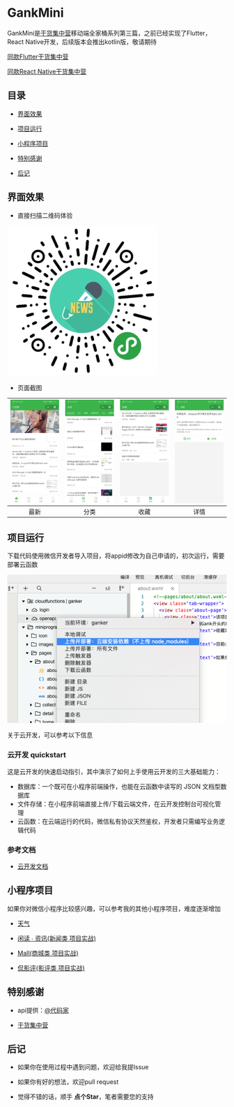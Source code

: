 
# GankMini

GankMini是[干货集中营](https://gank.io)移动端全家桶系列第三篇，之前已经实现了Flutter，React Native开发，后续版本会推出kotlin版，敬请期待

[同款Flutter干货集中营](https://github.com/fujianlian/GankFlutter)

[同款React Native干货集中营](https://github.com/fujianlian/GankRN)

## 目录

- [界面效果](#界面效果)

- [项目运行](#项目运行)

- [小程序项目](#小程序项目)

- [特别感谢](#特别感谢)

- [后记](#后记)

## 界面效果

* 直接扫描二维码体验

![二维码](./screenshot/qrcode.png)

* 页面截图

![1](./screenshot/1.png) | ![2](./screenshot/2.png) | ![3](./screenshot/3.png) | ![4](./screenshot/4.png) |
| :--: | :--: | :--: | :--: |
| 最新 | 分类 | 收藏 | 详情 |

## 项目运行

下载代码使用微信开发者导入项目，将appid修改为自己申请的，初次运行，需要部署云函数

![上传](./screenshot/5.png)

关于云开发，可以参考以下信息

### 云开发 quickstart

这是云开发的快速启动指引，其中演示了如何上手使用云开发的三大基础能力：

- 数据库：一个既可在小程序前端操作，也能在云函数中读写的 JSON 文档型数据库
- 文件存储：在小程序前端直接上传/下载云端文件，在云开发控制台可视化管理
- 云函数：在云端运行的代码，微信私有协议天然鉴权，开发者只需编写业务逻辑代码

### 参考文档

- [云开发文档](https://developers.weixin.qq.com/miniprogram/dev/wxcloud/basis/getting-started.html)

## 小程序项目

如果你对微信小程序比较感兴趣，可以参考我的其他小程序项目，难度逐渐增加

* [天气](https://github.com/fujianlian/wechat-weather)

* [闲读 ∙ 资讯(新闻类 项目实战)](https://github.com/fujianlian/leisure-news)

* [Mall(商城类 项目实战)](https://github.com/fujianlian/mall)

* [侃影评(影评类 项目实战)](https://github.com/fujianlian/movie)

## 特别感谢

* api提供：[@代码家](https://github.com/daimajia)

* [干货集中营](https://gank.io)

## 后记

* 如果你在使用过程中遇到问题，欢迎给我提Issue

* 如果你有好的想法，欢迎pull request

* 觉得不错的话，顺手 **点个Star**，笔者需要您的支持




